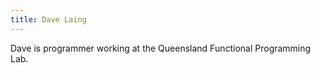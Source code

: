 ```yaml
---
title: Dave Laing
---
```


Dave is programmer working at the Queensland Functional Programming Lab.
